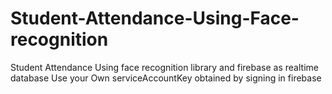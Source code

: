 # Student-Attendance-Using-Face-recognition
Student Attendance Using face recognition library and firebase as realtime database
Use your Own serviceAccountKey obtained by signing in firebase
